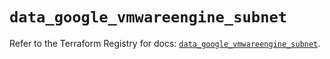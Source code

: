 # `data_google_vmwareengine_subnet`

Refer to the Terraform Registry for docs: [`data_google_vmwareengine_subnet`](https://registry.terraform.io/providers/hashicorp/google-beta/5.13.0/docs/data-sources/google_vmwareengine_subnet).

